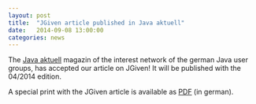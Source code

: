 ```yaml
---
layout: post
title:  "JGiven article published in Java aktuell"
date:   2014-09-08 13:00:00
categories: news
---
```

The [Java aktuell](http://www.ijug.eu/java-aktuell/das-magazin.html) magazin of the interest network of the german Java user groups, has accepted our article on JGiven! It will be published with the 04/2014 edition.

A special print with the JGiven article is available as [PDF]({{site.baseurl}}/articles/JavaAktuell_042014_JGiven.pdf) (in german).

[jgiven-gh]: https://github.com/TNG/JGiven
[jgiven]:    http://jgiven.org
